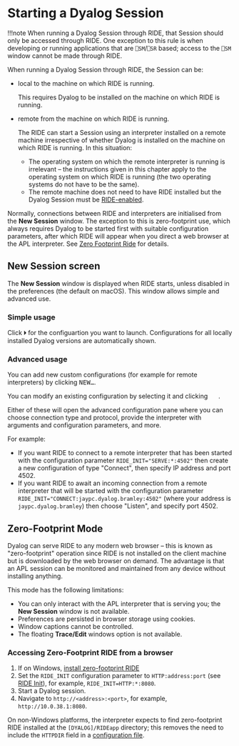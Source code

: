 # Starting a Dyalog Session

!!!note
    When running a Dyalog Session through RIDE, that Session should only be accessed through RIDE. One exception to this rule is when developing or running applications that are `⎕SM`/`⎕SR` based; access to the `⎕SM` window cannot be made through RIDE.

When running a Dyalog Session through RIDE, the Session can be:

- local to the machine on which RIDE is running. 
    
    This requires Dyalog to be installed on the machine on which RIDE is running.

- remote from the machine on which RIDE is running.

    The RIDE can start a Session using an interpreter installed on a remote machine irrespective of whether Dyalog is installed on the machine on which RIDE is running. In this situation:

    - The operating system on which the remote interpreter is running is irrelevant – the instructions given in this chapter apply to the operating system on which RIDE is running (the two operating systems do not have to be the same).
    - The remote machine does not need to have RIDE installed but the Dyalog Session must be [RIDE-enabled](ridespecific_language_features.md/#ride_init).

Normally, connections between RIDE and interpreters are initialised from the **New Session** window. The exception to this is zero-footprint use, which always requires Dyalog to be started first with suitable configuration parameters, after which RIDE will appear when you direct a web browser at the APL interpreter. See [Zero Footprint Ride](#zero-footprint-mode) for details.


## New Session screen

The **New Session** window is displayed when RIDE starts, unless disabled in the preferences (the default on macOS). This window allows simple and advanced use.

### Simple usage

Click 🞂 for the configuartion you want to launch. Configurations for all locally installed Dyalog versions are automatically shown. 

### Advanced usage

You can add new custom configurations (for example for remote interpreters) by clicking <kbd>NEW…</kbd>.

You can modify an existing configuration by selecting it and clicking <img src="../img/screenshots/expand-CfgDetails.png" style="margin-left: 3px;margin-right: 3px;margin-bottom: 0px;height: 14px;" />.

Either of these will open the advanced configuration pane where you can choose connection type and protocol, provide the interpreter with arguments and configuration parameters, and more.

For example:

* If you want RIDE to connect to a remote interpreter that has been started with the configuration parameter `RIDE_INIT="SERVE:*:4502"` then create a new configuration of type "Connect", then specify IP address and port 4502.
* If you want RIDE to await an incoming connection from a remote interpreter that will be started with the configuration parameter `RIDE_INIT="CONNECT:jaypc.dyalog.bramley:4502"` (where your address is `jaypc.dyalog.bramley`) then choose "Listen", and specify port 4502.

## Zero-Footprint Mode

Dyalog can serve RIDE to any modern web browser – this is known as "zero-footprint" operation since RIDE is not installed on the client machine but is downloaded by the web browser on demand. The advantage is that an APL session can be monitored and maintained from any device without installing anything.

This mode has the following limitations:

- You can only interact with the APL interpreter that is serving you; the **New Session** window is not available.
- Preferences are persisted in browser storage using cookies.
- Window captions cannot be controlled.
- The floating **Trace/Edit** windows option is not available.

### Accessing Zero-Footprint RIDE from a browser

1. If on Windows, [install zero-footprint RIDE](installation.md/#windows)
2. Set the `RIDE_INIT` configuration parameter to `HTTP:address:port` (see [RIDE Init](ridespecific_language_features.md/#ride_init)), for example, `RIDE_INIT=HTTP:*:8080`.
3. Start a Dyalog session.
4. Navigate to `http://<address>:<port>`, for example, `http://10.0.38.1:8080`.

On non-Windows platforms, the interpreter expects to find zero-footprint RIDE installed at the `[DYALOG]/RIDEapp` directory; this removes the need to include the `HTTPDIR` field in a [configuration file](installation.md#configuration-ini-file).

